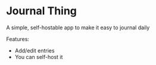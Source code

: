 # Journal Thing

A simple, self-hostable app to make it easy to journal daily

Features:
- Add/edit entries
- You can self-host it